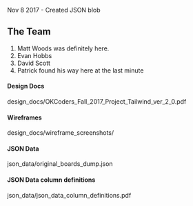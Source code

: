 Nov 8 2017 - Created JSON blob

## The Team
1. Matt Woods was definitely here.
2. Evan Hobbs
3. David Scott
4. Patrick found his way here at the last minute


#### Design Docs
design_docs/OKCoders_Fall_2017_Project_Tailwind_ver_2_0.pdf

#### Wireframes
design_docs/wireframe_screenshots/

#### JSON Data
json_data/original_boards_dump.json

#### JSON Data column definitions
json_data/json_data_column_definitions.pdf

